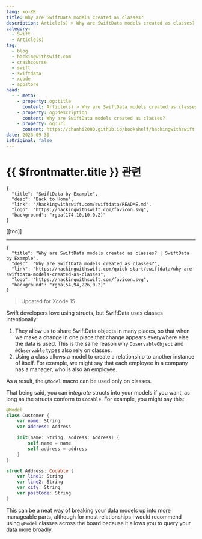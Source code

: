 ```yaml
---
lang: ko-KR
title: Why are SwiftData models created as classes?
description: Article(s) > Why are SwiftData models created as classes?
category:
  - Swift
  - Article(s)
tag: 
  - blog
  - hackingwithswift.com
  - crashcourse
  - swift
  - swiftdata
  - xcode
  - appstore
head:
  - - meta:
    - property: og:title
      content: Article(s) > Why are SwiftData models created as classes?
    - property: og:description
      content: Why are SwiftData models created as classes?
    - property: og:url
      content: https://chanhi2000.github.io/bookshelf/hackingwithswift.com/swiftdata/why-are-swiftdata-models-created-as-classes.html
date: 2023-09-30
isOriginal: false
---
```


# {{ $frontmatter.title }} 관련

```component VPCard
{
  "title": "SwiftData by Example",
  "desc": "Back to Home",
  "link": "/hackingwithswift.com/swiftdata/README.md",
  "logo": "https://hackingwithswift.com/favicon.svg",
  "background": "rgba(174,10,10,0.2)"
}
```

[[toc]]

---

```component VPCard
{
  "title": "Why are SwiftData models created as classes? | SwiftData by Example",
  "desc": "Why are SwiftData models created as classes?",
  "link": "https://hackingwithswift.com/quick-start/swiftdata/why-are-swiftdata-models-created-as-classes", 
  "logo": "https://hackingwithswift.com/favicon.svg",
  "background": "rgba(54,94,226,0.2)"
}
```

> Updated for Xcode 15

Swift developers love using structs, but SwiftData uses classes intentionally:

1. They allow us to share SwiftData objects in many places, so that when we make a change in one place that change appears everywhere else the data is used. This is the same reason why `ObservableObject` and `@Observable` types also rely on classes.
2. Using a class allows a model to create a relationship to another instance of itself. For example, we might say that each employee in a company has a manager, who is also an employee.

As a result, the `@Model` macro can be used only on classes.

That being said, you can *integrate* structs into your models if you want, as long as the structs conform to `Codable`. For example, you might say this:

```swift
@Model
class Customer {
    var name: String
    var address: Address

    init(name: String, address: Address) {
        self.name = name
        self.address = address
    }
}

struct Address: Codable {
    var line1: String
    var line2: String
    var city: String
    var postCode: String
}
```

This can be a neat way of breaking your data models up into more manageable parts, although for most relationships I would recommend using `@Model` classes across the board because it allows you to query your data more broadly.

